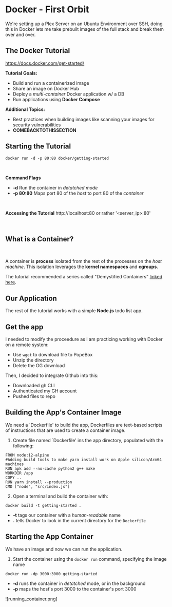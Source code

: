 # Docker - First Orbit

We're setting up a Plex Server on an Ubuntu Environment over SSH, doing this in Docker lets me take prebuilt images of the full stack and break them over and over.

## The Docker Tutorial
https://docs.docker.com/get-started/

**Tutorial Goals:**
<br>
- Build and run a containerized image
- Share an image on Docker Hub
- Deploy a *multi-container* Docker application w/ a DB
- Run applications using **Docker Compose**

**Additional Topics:**
- Best practices when building images like scanning your images for security vulnerabilities
- **COMEBACKTOTHISSECTION**

## Starting the Tutorial
`docker run -d -p 80:80 docker/getting-started`

<br>

**Command Flags**
- **-d** Run the container in *detatched mode*
- **-p 80:80** Maps port 80 of the *host* to port 80 of the *container*

<br>

**Accessing the Tutorial**
http://localhost:80 or rather '<server_ip>:80'

<br>

## What is a **Container**?
<br>

A container is **process** isolated from the rest of the processes on the *host machine*. This isolation leverages the **kernel namespaces** and **cgroups**.

The tutorial recommended a series called "Demystified Containers" [linked here](https://medium.com/@saschagrunert/demystifying-containers-part-i-kernel-space-2c53d697950).

## Our Application

The rest of the tutorial works with a simple **Node.js** todo list app.

## Get the app

I needed to modify the proceedure as I am practicing working with Docker on a remote system:

- Use `wget` to download file to PopeBox
- Unzip the directory
- Delete the OG download

Then, I decided to integrate Github into this:
- Downloaded gh CLI
- Authenticated my GH account
- Pushed files to repo


## Building the App's Container Image

We need a `Dockerfile' to build the app, Dockerfiles are text-based scripts of instructions that are used to create a container image.

1. Create file named `Dockerfile' ins the app directory, populated with the following:


```
FROM node:12-alpine
#Adding build tools to make yarn install work on Apple silicon/Arm64 machines
RUN apk add --no-cache python2 g++ make
WORKDIR /app
COPY ..
RUN yarn install --production
CMD ["node", "src/index.js"]
```

2. Open a terminal and build the container with:
```
docker build -t getting-started .
```
- **-t** tags our container with a *human-readable* name
- **.** tells Docker to look in the current directory for the `Dockerfile`

## Starting the App Container
We have an image and now we can run the application.
1. Start the container using the `docker run` command, specifying the image name

```
docker run -dp 3000:3000 getting-started
```

- **-d** runs the container in *detatched* mode, or in the background
- **-p** maps the host's port 3000 to the container's port 3000

![running_container.png] 
